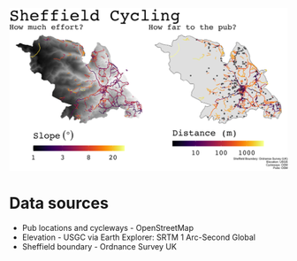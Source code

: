 ![Sheffield Cycling](./figs/sheffield_maps.png?raw=true "Sheffield Cycling")

# Data sources
 * Pub locations and cycleways - OpenStreetMap
 * Elevation - USGC via Earth Explorer: SRTM 1 Arc-Second Global
 * Sheffield boundary - Ordnance Survey UK
